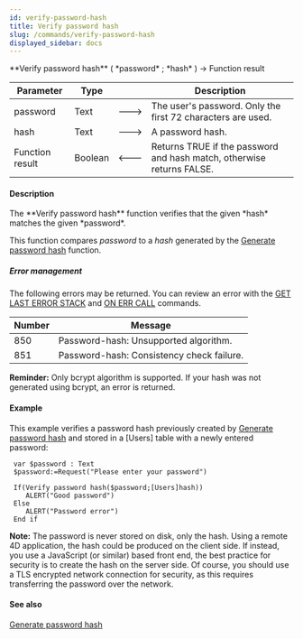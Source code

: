 ```yaml
---
id: verify-password-hash
title: Verify password hash
slug: /commands/verify-password-hash
displayed_sidebar: docs
---
```


<!--REF #_command_.Verify password hash.Syntax-->**Verify password hash** ( *password* ; *hash* ) -> Function result<!-- END REF-->
<!--REF #_command_.Verify password hash.Params-->
| Parameter | Type |  | Description |
| --- | --- | --- | --- |
| password | Text | &#x1F852; | The user's password.  Only the first 72 characters are used. |
| hash | Text | &#x1F852; | A password hash. |
| Function result | Boolean | &#x1F850; | Returns TRUE if the password and hash match, otherwise returns FALSE. |

<!-- END REF-->

#### Description 

<!--REF #_command_.Verify password hash.Summary-->The **Verify password hash** function verifies that the given *hash* matches the given *password*.<!-- END REF-->

This function compares *password* to a *hash* generated by the [Generate password hash](generate-password-hash.md) function.

##### Error management 

The following errors may be returned. You can review an error with the [GET LAST ERROR STACK](get-last-error-stack.md) and [ON ERR CALL](on-err-call.md) commands.  

| **Number** | **Message**                               |
| ---------- | ----------------------------------------- |
| 850        | Password-hash: Unsupported algorithm.     |
| 851        | Password-hash: Consistency check failure. |

**Reminder:** Only bcrypt algorithm is supported. If your hash was not generated using bcrypt, an error is returned. 

#### Example 

This example verifies a password hash previously created by [Generate password hash](generate-password-hash.md) and stored in a \[Users\] table with a newly entered password:

```4d
 var $password : Text
 $password:=Request("Please enter your password")
 
 If(Verify password hash($password;[Users]hash))
    ALERT("Good password")
 Else
    ALERT("Password error")
 End if
```

**Note:** The password is never stored on disk, only the hash. Using a remote 4D application, the hash could be produced on the client side. If instead, you use a JavaScript (or similar) based front end, the best practice for security is to create the hash on the server side. Of course, you should use a TLS encrypted network connection for security, as this requires transferring the password over the network.

#### See also 

  
[Generate password hash](generate-password-hash.md)  